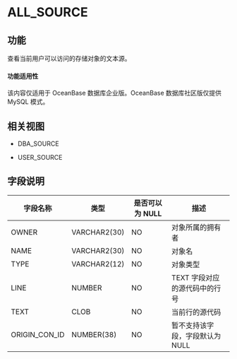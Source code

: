 # ALL_SOURCE 

## 功能 


查看当前用户可以访问的存储对象的文本源。

  <main id="notice" >
    <h4>功能适用性</h4>
    <p>该内容仅适用于 OceanBase 数据库企业版。OceanBase 数据库社区版仅提供 MySQL 模式。</p>
  </main>

## 相关视图 


* DBA_SOURCE

  

* USER_SOURCE

  




## 字段说明 




|   **字段名称**    |    **类型**    | **是否可以为 NULL** |      **描述**       |
|---------------|--------------|----------------|-------------------|
| OWNER         | VARCHAR2(30) | NO             | 对象所属的拥有者          |
| NAME          | VARCHAR2(30) | NO             | 对象名               |
| TYPE          | VARCHAR2(12) | NO             | 对象类型              |
| LINE          | NUMBER       | NO             | TEXT 字段对应的源代码中的行号 |
| TEXT          | CLOB         | NO             | 当前行的源代码           |
| ORIGIN_CON_ID | NUMBER(38)   | NO             | 暂不支持该字段，字段默认为NULL |



